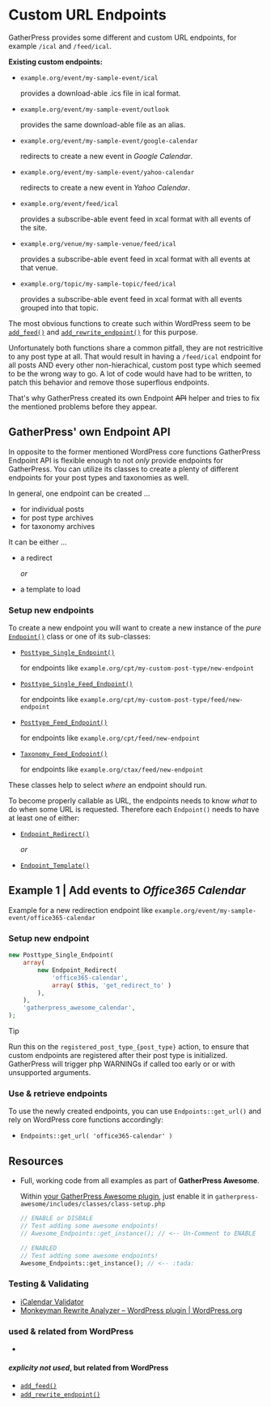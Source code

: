 # Custom URL Endpoints

GatherPress provides some different and custom URL endpoints, for example `/ical` and `/feed/ical`.

**Existing custom endpoints:**

- `example.org/event/my-sample-event/ical`

   provides a download-able .ics file in ical format.

- `example.org/event/my-sample-event/outlook`

   provides the same download-able file as an alias.

- `example.org/event/my-sample-event/google-calendar`

   redirects to create a new event in *Google Calendar*.

- `example.org/event/my-sample-event/yahoo-calendar`

   redirects to create a new event in *Yahoo Calendar*.

- `example.org/event/feed/ical`

   provides a subscribe-able event feed in xcal format with all events of the site.

- `example.org/venue/my-sample-venue/feed/ical`

   provides a subscribe-able event feed in xcal format with all events at that venue.

- `example.org/topic/my-sample-topic/feed/ical`

   provides a subscribe-able event feed in xcal format with all events grouped into that topic.

The most obvious functions to create such within WordPress seem to be [`add_feed()`](https://developer.wordpress.org/reference/functions/add_feed/) and [`add_rewrite_endpoint()`](https://developer.wordpress.org/reference/functions/add_rewrite_endpoint/) for this purpose.

Unfortunately both functions share a common pitfall, they are not restricitive to any post type at all. That would result in having a `/feed/ical` endpoint for all posts AND every other non-hierachical, custom post type which seemed to be the wrong way to go. A lot of code would have had to be written, to patch this behavior and remove those superflous endpoints.

That's why GatherPress created its own Endpoint ~~API~~ helper and tries to fix the mentioned problems before they appear.

## GatherPress' own Endpoint API

In opposite to the former mentioned WordPress core functions GatherPress Endpoint API is flexible enough to not *only* provide endpoints for GatherPress. You can utilize its classes to create a plenty of different endpoints for your post types and taxonomies as well.

In general, one endpoint can be created ...

- for individual posts
- for post type archives
- for taxonomy archives

It can be either ...

- a redirect 

  *or*

- a template to load


### Setup new endpoints

To create a new endpoint you will want to create a new instance of the *pure* [`Endpoint()`](https://github.com/GatherPress/gatherpress/tree/main/includes/core/classes/endpoints/class-endpoint.php) class or one of its sub-classes:

- [`Posttype_Single_Endpoint()`](https://github.com/GatherPress/gatherpress/tree/main/includes/core/classes/endpoints/class-posttype-single-endpoint.php)

   for endpoints like `example.org/cpt/my-custom-post-type/new-endpoint`

- [`Posttype_Single_Feed_Endpoint()`](https://github.com/GatherPress/gatherpress/tree/main/includes/core/classes/endpoints/class-posttype-single-feed-endpoint.php)

   for endpoints like `example.org/cpt/my-custom-post-type/feed/new-endpoint`

- [`Posttype_Feed_Endpoint()`](https://github.com/GatherPress/gatherpress/tree/main/includes/core/classes/endpoints/class-posttype-feed-endpoint.php)

   for endpoints like `example.org/cpt/feed/new-endpoint`

- [`Taxonomy_Feed_Endpoint()`](https://github.com/GatherPress/gatherpress/tree/main/includes/core/classes/endpoints/class-taxonomy-feed-endpoint.php)

   for endpoints like `example.org/ctax/feed/new-endpoint`

These classes help to select *where* an endpoint should run.

To become properly callable as URL, the endpoints needs to know *what* to do when some URL is requested. Therefore each `Endpoint()` needs to have at least one of either:

- [`Endpoint_Redirect()`](https://github.com/GatherPress/gatherpress/tree/main/includes/core/classes/endpoints/class-endpoint-redirect.php)

  *or*

- [`Endpoint_Template()`](https://github.com/GatherPress/gatherpress/tree/main/includes/core/classes/endpoints/class-endpoint-template.php)

## Example 1 | Add events to *Office365 Calendar*

Example for a new redirection endpoint like `example.org/event/my-sample-event/office365-calendar`

### Setup new endpoint

```php
new Posttype_Single_Endpoint(
	array(
		new Endpoint_Redirect(
			'office365-calendar',
			array( $this, 'get_redirect_to' )
		),
	),
	'gatherpress_awesome_calendar',
);
```

> [!TIP]
> Run this on the `registered_post_type_{post_type}` action, to ensure that custom endpoints are registered after their post type is initialized. GatherPress will trigger php WARNINGs if called too early or or with unsupported arguments.

### Use & retrieve endpoints

To use the newly created endpoints, you can use `Endpoints::get_url()` and rely on WordPress core functions accordingly:

- `Endpoints::get_url( 'office365-calendar' )`





## Resources

- Full, working code from all examples as part of **GatherPress Awesome**.

	Within [your GatherPress Awesome plugin](https://github.com/GatherPress/gatherpress-awesome), just enable it in `gatherpress-awesome/includes/classes/class-setup.php`

	```php
	// ENABLE or DISBALE
	// Test adding some awesome endpoints!
	// Awesome_Endpoints::get_instance(); // <-- Un-Comment to ENABLE
	```

	```php
	// ENABLED
	// Test adding some awesome endpoints!
	Awesome_Endpoints::get_instance(); // <-- :tada:
	```

### Testing & Validating

- [iCalendar Validator](https://icalendar.org/validator.html)
- [Monkeyman Rewrite Analyzer – WordPress plugin | WordPress.org](https://wordpress.org/plugins/monkeyman-rewrite-analyzer/)

### used & related from WordPress

- 

#### *explicity not used*, but related from WordPress

- [`add_feed()`](https://developer.wordpress.org/reference/functions/add_feed/)
- [`add_rewrite_endpoint()`](https://developer.wordpress.org/reference/functions/add_rewrite_endpoint/)

